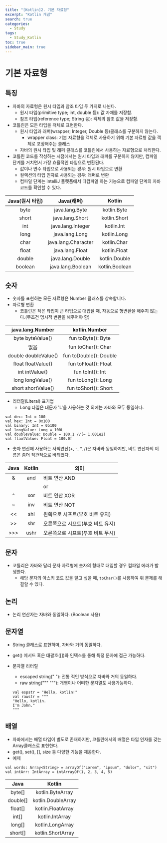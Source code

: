 ```yaml
---
title: "[Kotlin]2. 기본 자료형"
excerpt: "Kotlin 개념"
search: true
categories:
  - Study
tags:
  - Study_Kotlin
toc: true
sidebar_main: true
---
```


# 기본 자료형

## 특징
- 자바의 자료형은 원시 타입과 참조 타입 두 가지로 나뉜다.
  - 원시 타입(primitive type; int, double 등): 값 자체를 저장함.
  - 참조 타입(reference type; String 등): 객체의 참조 값을 저장함.
- 코틀린은 모든 타입을 객체로 표현한다.
  - 원시 타입과 래퍼(wrapper; Integer, Double 등)클래스를 구분하지 않는다.
    - wrapper class: 기본 자료형을 객체로 사용하기 위해 기본 자료형 값을 객체로 포장해주는 클래스
  - 자바의 원시 타입 및 래퍼 클래스를 코틀린에서 사용하는 자료형으로 처리한다.
- 코틀린 코드를 작성하는 시점에서는 원시 타입과 래퍼를 구분하지 않지만, 컴파일 단계를 거치면서 가장 효율적인 타입으로 변환된다.
  - 값이나 변수 타입으로 사용되는 경우: 원시 타입으로 변환
  - 컬렉션의 타입 인자로 사용되는 경우: 래퍼로 변환
  - 컴파일 단계는 intelliJ 플랫폼에서 디컴파일 하는 기능으로 컴파일 단계의 자바코드를 확인할 수 있다.

| Java(원시 타입) |      Java(래퍼)     |     Kotlin     |
|:---------------:|:-------------------:|:--------------:|
|       byte      |    java.lang.Byte   |   kotlin.Byte  |
|      short      |   java.lang.Short   |  kotlin.Short  |
|       int       |  java.lang.Integer  |   kotlin.Int   |
|       long      |    java.lang.Long   |   kotlin.Long  |
|       char      | java.lang.Character |   kotlin.Char  |
|      float      |   java.lang.Float   |  kotlin.Float  |
|      double     |   java.lang.Double  |  kotlin.Double |
|     boolean     |  java.lang.Boolean  | kotlin.Boolean |

## 숫자
- 숫자를 표현하는 모든 자료형은 Number 클래스를 상속합니다.
- 자료형 변환
  - 코틀린은 작은 타입이 큰 타입으로 대입될 때, 자동으로 형변환을 해주지 않는다.(무조건 명시적 변환을 해주어야 함)

|   java.lang.Number   |      kotlin.Number     |
|:--------------------:|:----------------------:|
|   byte byteValue()   |   fun toByte(): Byte   |
|         없음         |   fun toChar(): Char   |
| double doubleValue() | fun toDouble(): Double |
|  float floatValue()  |  fun toFloat(): Float  |
|    int intValue()    |    fun toInt(): Int    |
|   long longValue()   |   fun toLong(): Long   |
|  short shortValue()  |  fun toShort(): Short  |

- 리터럴(Literal) 표기법
  - Long 타입은 대문자 'L'을 사용하는 것 외에는 자바와 모두 동일하다.

```
val dec: Int = 100
val hex: Int = 0x100
val binary: Int = 0b100
val longValue: Long = 100L
val doubleValue: Double = 100.1 //(= 1.001e2)
val flaotValue: Float = 100.0f
```

- 숫자 연산에 사용하는 사칙연산(+, -, *, /)은 자바와 동일하지만, 비트 연산자의 이름은 좀더 직관적으로 바뀌었다.

| Java | Kotlin | 의미                              |
|:----:|:------:|-----------------------------------|
|   &  |   and  | 비트 연산 AND                     |
|   |  |   or   | 비트 연산 OR                      |
|   ^  |   xor  | 비트 연산 XOR                     |
|   ~  |   inv  | 비트 연산 NOT                     |
|  <<  |   shl  | 왼쪽으로 시프트(부호 비트 유지)   |
|  >>  |   shr  | 오른쪽으로 시프트(부호 비트 유지) |
|  >>> |  ushr  | 오른쪽으로 시프트(부호 비트 무시) |

## 문자
- 코틀리은 자바와 달리 문자 자료형에 숫자의 형태로 대입할 경우 컴파일 에러가 발생한다.
  - 해당 문자의 아스키 코드 값을 알고 싶을 때, ```toChar()```를 사용하여 위 문제를 해결할 수 있다.

## 논리
- 논리 연산자는 자바와 동일하다. (Boolean 사용)

## 문자열
- String 클래스로 표현하며, 자바와 거의 동일하다.
- get() 메서드 혹은 대괄호([])와 인덱스를 통해 특정 문자에 접근 가능하다.
- 문자열 리터럴
  - escaped string(" "): 전통 적인 방식으로 자바와 거의 동일하다.
  - raw string(""" """): 개행이나 어떠한 문자열도 사용가능하다.

  ```
  val espstr = "Hello, kotlin!"
  val rawstr = """
  "Hello, kotlin.
  I'm John."
  """
  ```

## 배열
- 자바에서는 배열 타입이 별도로 존재하지만, 코틀린에서의 배열은 타입 인자를 갖는 Array클래스로 표현한다.
- get(), set(), [], size 등 다양한 기능을 제공한다.
- 예제

```
val words: Array<String> = arrayOf("Lorem", "ipsum", "dolor", "sit")
val intArr: IntArray = intArrayOf(1, 2, 3, 4, 5)
```

|   Java   |       Kotlin       |
|:--------:|:------------------:|
|  byte[]  |  kotlin.ByteArray  |
| double[] | kotlin.DoubleArray |
|  float[] |  kotlin.FloatArray |
|   int[]  |   kotlin.IntArray  |
|  long[]  |  kotlin.LongArray  |
|  short[] |  kotlin.ShortArray |
